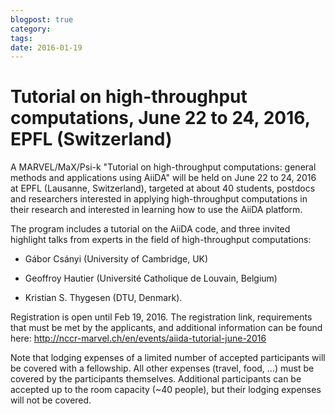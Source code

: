 ```yaml
---
blogpost: true
category:
tags:
date: 2016-01-19
---
```


# Tutorial on high-throughput computations, June 22 to 24, 2016, EPFL (Switzerland)

A MARVEL/MaX/Psi-k "Tutorial on high-throughput computations: general methods and applications using AiiDA" will be held on June 22 to 24, 2016 at EPFL (Lausanne, Switzerland), targeted at about 40 students, postdocs and researchers interested in applying high-throughput computations in their research and interested in learning how to use the AiiDA platform.

The program includes a tutorial on the AiiDA code, and three invited highlight talks from experts in the field of high-throughput computations:

- Gábor Csányi (University of Cambridge, UK)

- Geoffroy Hautier (Université Catholique de Louvain, Belgium)

- Kristian S. Thygesen (DTU, Denmark).

Registration is open until Feb 19, 2016. The registration link, requirements that must be met by the applicants, and additional information can be found here: <http://nccr-marvel.ch/en/events/aiida-tutorial-june-2016>

Note that lodging expenses of a limited number of accepted participants will be covered with a fellowship. All other expenses (travel, food, ...) must be covered by the participants themselves. Additional participants can be accepted up to the room capacity (~40 people), but their lodging expenses will not be covered.
